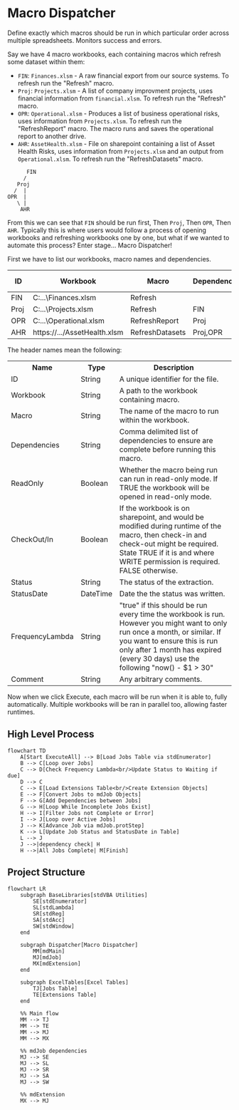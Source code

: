 # Macro Dispatcher

Define exactly which macros should be run in which particular order across multiple spreadsheets. Monitors success and errors.

Say we have 4 macro workbooks, each containing macros which refresh some dataset within them:

* `FIN`: `Finances.xlsm` - A raw financial export from our source systems. To refresh run the "Refresh" macro.
* `Proj`: `Projects.xlsm`  - A list of company improvment projects, uses financial information from `financial.xlsm`. To refresh run the "Refresh" macro.
* `OPR`: `Operational.xlsm` - Produces a list of business operational risks, uses information from `Projects.xlsm`.  To refresh run the "RefreshReport" macro. The macro runs and saves the operational report to another drive.
* `AHR`: `AssetHealth.xlsm` - File on sharepoint containing a list of Asset Health Risks, uses information from `Projects.xlsm` and an output from `Operational.xlsm`.  To refresh run the "RefreshDatasets" macro.

```
      FIN
     /   
   Proj   
  /  |   
OPR  | 
   \ |
    AHR
```

From this we can see that `FIN` should be run first, Then `Proj`, Then `OPR`, Then `AHR`. Typically this is where users would follow a process of opening workbooks and refreshing workbooks one by one, but what if we wanted to automate this process? Enter stage... Macro Dispatcher!

First we have to list our workbooks, macro names and dependencies.

| ID   | Workbook                     | Macro           | Dependencies | ReadOnly | CheckOut/In | Status | StatusDate | Frequency Lambda | Comment |
|------|------------------------------|-----------------|--------------|----------|-------------|--------|------------|------------------|---------|
| FIN  | C:\...\Finances.xlsm         | Refresh         |              | false    | false       | Ready  | 01/01/2023 | true             |         |
| Proj | C:\...\Projects.xlsm         | Refresh         | FIN          | false    | false       | Ready  | 01/01/2023 | true             |         |
| OPR  | C:\...\Operational.xlsm      | RefreshReport   | Proj         | true     | false       | Ready  | 01/01/2023 | true             |         |
| AHR  | https://.../AssetHealth.xlsm | RefreshDatasets | Proj,OPR     | false    | true        | Ready  | 01/01/2023 | true             |         |

The header names mean the following:

<table>
  <tr>
    <th>Name</th>
    <th>Type</th>
    <th>Description</th>
  </tr>
  <tr>
    <td>ID</td>
    <td>String</td>
    <td>A unique identifier for the file.</td>
  </tr>
  <tr>
    <td>Workbook</td>
    <td>String</td>
    <td>A path to the workbook containing macro.</td>
  </tr>
  <tr>
    <td>Macro</td>
    <td>String</td>
    <td>The name of the macro to run within the workbook.</td>
  </tr>
  <tr>
    <td>Dependencies</td>
    <td>String</td>
    <td>Comma delimited list of dependencies to ensure are complete before running this macro.</td>
  </tr>
  <tr>
    <td>ReadOnly</td>
    <td>Boolean</td>
    <td>Whether the macro being run can run in read-only mode. If TRUE the workbook will be opened in read-only mode.</td>
  </tr>
  <tr>
    <td>CheckOut/In </td>
    <td>Boolean</td>
    <td>If the workbook is on sharepoint, and would be modified during runtime of the macro, then check-in and check-out might be required. State TRUE if it is and where WRITE permission is required. FALSE otherwise.</td>
  </tr>
  <tr>
    <td>Status</td>
    <td>String</td>
    <td>The status of the extraction.</td>
  </tr>
  <tr>
    <td>StatusDate</td>
    <td>DateTime</td>
    <td>Date the the status was written.</td>
  </tr>
  <tr>
    <td>FrequencyLambda</td>
    <td>String</td>
    <td>"true" if this should be run every time the workbook is run. However you might want to only run once a month, or similar. If you want to ensure this is run only after 1 month has expired (every 30 days)  use the following "now() - $1 > 30"</td>
  </tr>
  <tr>
    <td>Comment</td>
    <td>String</td>
    <td>Any arbitrary comments.</td>
  </tr>
</table>

Now when we click Execute, each macro will be run when it is able to, fully automatically. Multiple workbooks will be ran in parallel too, allowing faster runtimes.

## High Level Process

```mermaid
flowchart TD
    A[Start ExecuteAll] --> B[Load Jobs Table via stdEnumerator]
    B --> C[Loop over Jobs]
    C --> D[Check Frequency Lambda<br/>Update Status to Waiting if due]
    D --> C
    C --> E[Load Extensions Table<br/>Create Extension Objects]
    E --> F[Convert Jobs to mdJob Objects]
    F --> G[Add Dependencies between Jobs]
    G --> H[Loop While Incomplete Jobs Exist]
    H --> I[Filter Jobs not Complete or Error]
    I --> J[Loop over Active Jobs]
    J --> K[Advance Job via mdJob.protStep]
    K --> L[Update Job Status and StatusDate in Table]
    L --> J
    J -->|dependency check| H
    H -->|All Jobs Complete| M[Finish]
```

## Project Structure

```mermaid
flowchart LR
    subgraph BaseLibraries[stdVBA Utilities]
        SE[stdEnumerator]
        SL[stdLambda]
        SR[stdReg]
        SA[stdAcc]
        SW[stdWindow]
    end

    subgraph Dispatcher[Macro Dispatcher]
        MM[mdMain]
        MJ[mdJob]
        MX[mdExtension]
    end

    subgraph ExcelTables[Excel Tables]
        TJ[Jobs Table]
        TE[Extensions Table]
    end

    %% Main flow
    MM --> TJ
    MM --> TE
    MM --> MJ
    MM --> MX

    %% mdJob dependencies
    MJ --> SE
    MJ --> SL
    MJ --> SR
    MJ --> SA
    MJ --> SW

    %% mdExtension
    MX --> MJ
```